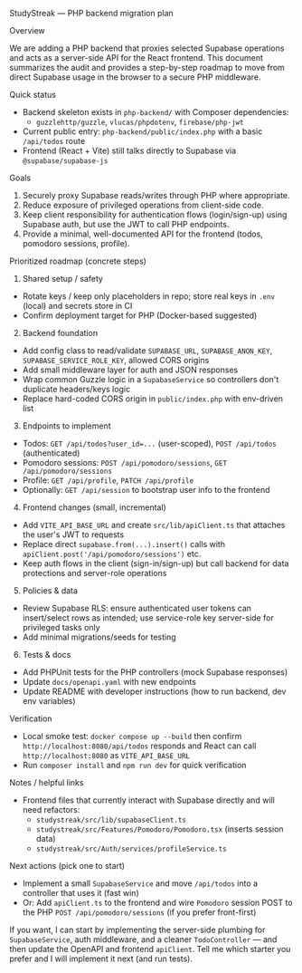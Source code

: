 StudyStreak — PHP backend migration plan

Overview

We are adding a PHP backend that proxies selected Supabase operations and acts as a server-side API for the React frontend. This document summarizes the audit and provides a step-by-step roadmap to move from direct Supabase usage in the browser to a secure PHP middleware.

Quick status

- Backend skeleton exists in `php-backend/` with Composer dependencies:
  - `guzzlehttp/guzzle`, `vlucas/phpdotenv`, `firebase/php-jwt`
- Current public entry: `php-backend/public/index.php` with a basic `/api/todos` route
- Frontend (React + Vite) still talks directly to Supabase via `@supabase/supabase-js`

Goals

1. Securely proxy Supabase reads/writes through PHP where appropriate.
2. Reduce exposure of privileged operations from client-side code.
3. Keep client responsibility for authentication flows (login/sign-up) using Supabase auth, but use the JWT to call PHP endpoints.
4. Provide a minimal, well-documented API for the frontend (todos, pomodoro sessions, profile).

Prioritized roadmap (concrete steps)

1) Shared setup / safety
- Rotate keys / keep only placeholders in repo; store real keys in `.env` (local) and secrets store in CI
- Confirm deployment target for PHP (Docker-based suggested)

2) Backend foundation
- Add config class to read/validate `SUPABASE_URL`, `SUPABASE_ANON_KEY`, `SUPABASE_SERVICE_ROLE_KEY`, allowed CORS origins
- Add small middleware layer for auth and JSON responses
- Wrap common Guzzle logic in a `SupabaseService` so controllers don't duplicate headers/keys logic
- Replace hard-coded CORS origin in `public/index.php` with env-driven list

3) Endpoints to implement
- Todos: `GET /api/todos?user_id=...` (user-scoped), `POST /api/todos` (authenticated)
- Pomodoro sessions: `POST /api/pomodoro/sessions`, `GET /api/pomodoro/sessions`
- Profile: `GET /api/profile`, `PATCH /api/profile`
- Optionally: `GET /api/session` to bootstrap user info to the frontend

4) Frontend changes (small, incremental)
- Add `VITE_API_BASE_URL` and create `src/lib/apiClient.ts` that attaches the user's JWT to requests
- Replace direct `supabase.from(...).insert()` calls with `apiClient.post('/api/pomodoro/sessions')` etc.
- Keep auth flows in the client (sign-in/sign-up) but call backend for data protections and server-role operations

5) Policies & data
- Review Supabase RLS: ensure authenticated user tokens can insert/select rows as intended; use service-role key server-side for privileged tasks only
- Add minimal migrations/seeds for testing

6) Tests & docs
- Add PHPUnit tests for the PHP controllers (mock Supabase responses)
- Update `docs/openapi.yaml` with new endpoints
- Update README with developer instructions (how to run backend, dev env variables)

Verification

- Local smoke test: `docker compose up --build` then confirm `http://localhost:8080/api/todos` responds and React can call `http://localhost:8080` as `VITE_API_BASE_URL`
- Run `composer install` and `npm run dev` for quick verification

Notes / helpful links

- Frontend files that currently interact with Supabase directly and will need refactors:
  - `studystreak/src/lib/supabaseClient.ts`
  - `studystreak/src/Features/Pomodoro/Pomodoro.tsx` (inserts session data)
  - `studystreak/src/Auth/services/profileService.ts`

Next actions (pick one to start)

- Implement a small `SupabaseService` and move `/api/todos` into a controller that uses it (fast win)
- Or: Add `apiClient.ts` to the frontend and wire `Pomodoro` session POST to the PHP `POST /api/pomodoro/sessions` (if you prefer front-first)

If you want, I can start by implementing the server-side plumbing for `SupabaseService`, auth middleware, and a cleaner `TodoController` — and then update the OpenAPI and frontend `apiClient`. Tell me which starter you prefer and I will implement it next (and run tests).
